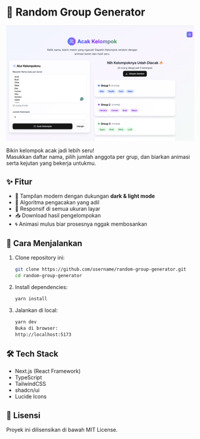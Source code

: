 # 🎯 Random Group Generator

![alt text](<Screenshot 2025-08-13 at 20.03.35.png>)

Bikin kelompok acak jadi lebih seru!  
Masukkan daftar nama, pilih jumlah anggota per grup, dan biarkan animasi serta kejutan yang bekerja untukmu.

## ✨ Fitur

- 🎨 Tampilan modern dengan dukungan **dark & light mode**
- 🎲 Algoritma pengacakan yang adil
- 📱 Responsif di semua ukuran layar
- 📥 Download hasil pengelompokan
- 🌀 Animasi mulus biar prosesnya nggak membosankan

## 🚀 Cara Menjalankan

1. Clone repository ini:

   ```bash
   git clone https://github.com/username/random-group-generator.git
   cd random-group-generator
   ```

2. Install dependencies:

   ```bash
   yarn install
   ```

3. Jalankan di local:

   ```bash
   yarn dev
   Buka di browser:
   http://localhost:5173
   ```

## 🛠 Tech Stack

- Next.js (React Framework)
- TypeScript
- TailwindCSS
- shadcn/ui
- Lucide Icons

## 📄 Lisensi

Proyek ini dilisensikan di bawah MIT License.
